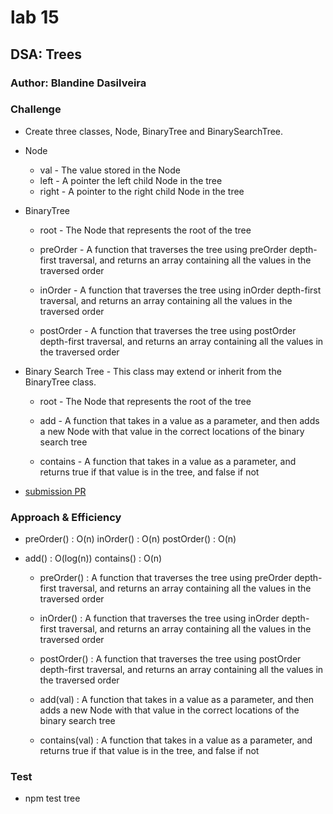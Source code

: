 # lab 15

## DSA: Trees

### Author: Blandine Dasilveira




### Challenge
- Create three classes, Node, BinaryTree and BinarySearchTree.

- Node

  - val - The value stored in the Node
  - left - A pointer the left child Node in the tree
  - right - A pointer to the right child Node in the tree

- BinaryTree

  - root - The Node that represents the root of the tree

  - preOrder - A function that traverses the tree using preOrder depth-first traversal, and returns an array containing all the values in the traversed order

  - inOrder - A function that traverses the tree using inOrder depth-first traversal, and returns an array containing all the values in the traversed order
  - postOrder - A function that traverses the tree using postOrder depth-first traversal, and returns an array containing all the values in the traversed order

- Binary Search Tree - This class may extend or inherit from the BinaryTree class.

  - root - The Node that represents the root of the tree

  - add - A function that takes in a value as a parameter, and then adds a new Node with that value in the correct locations of the binary search tree

  - contains - A function that takes in a value as a parameter, and returns true if that value is in the tree, and false if not


- [submission PR](https://github.com/Blandine12/data-structures-and-algorithms/pull/31)


### Approach & Efficiency

- preOrder() : O(n) inOrder() : O(n) postOrder() : O(n)

- add() : O(log(n)) contains() : O(n)


  - preOrder() : A function that traverses the tree using preOrder depth-first traversal, and returns an array containing all the values in the traversed order

  - inOrder() : A function that traverses the tree using inOrder depth-first traversal, and returns an array containing all the values in the traversed order

  - postOrder() : A function that traverses the tree using postOrder depth-first traversal, and returns an array containing all the values in the traversed order

  - add(val) : A function that takes in a value as a parameter, and then adds a new Node with that value in the correct locations of the binary search tree

  - contains(val) : A function that takes in a value as a parameter, and returns true if that value is in the tree, and false if not


### Test
- npm test tree

